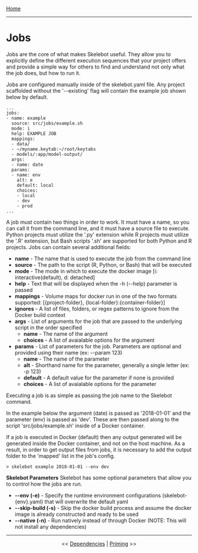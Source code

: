 [Home](index.md)

---

# Jobs

Jobs are the core of what makes Skelebot useful. They allow you to explicitly define the different execution sequences that your project offers and provide a simple way for others to find and understand not only what the job does, but how to run it.

Jobs are configured manually inside of the skelebot.yaml file. Any project scaffolded without the '--existing' flag will contain the example job shown below by default.

```
...
jobs:
- name: example
  source: src/jobs/example.sh
  mode: i
  help: EXAMPLE JOB
  mappings: 
  - data/
  - ~/myname.keytab:~/root/keytabs
  - models/:app/model-output/
  args:
  - name: date
  params:
  - name: env
    alt: e
    default: local
    choices:
    - local
    - dev
    - prod
...
```

A job must contain two things in order to work. It must have a name, so you can call it from the command line, and it must have a source file
to execute. Python projects must utilize the '.py' extension while R projects must utilize the '.R' extension, but Bash scripts '.sh' are supported for both Python and R projects. Jobs can contain several additional fields:

 - **name** - The name that is used to execute the job from the command line
 - **source** - The path to the script (R, Python, or Bash) that will be executed
 - **mode** - The mode in which to execute the docker image [i: interactive(default), d: detached]
 - **help** - Text that will be displayed when the -h (--help) parameter is passed
 - **mappings** - Volume maps for docker run in one of the two formats supported: [{project-folder}, {local-folder}:{container-folder}]
 - **ignores** - A list of files, folders, or regex patterns to ignore from the Docker build context
 - **args** - List of arguments for the job that are passed to the underlying script in the order specified
   - **name** - The name of the argument
   - **choices** - A list of avaialable options for the argument
 - **params** - List of parameters for the job. Parameters are optional and provided using their name (ex: --param 123)
   - **name** - The name of the parameter
   - **alt** - Shorthand name for the parameter, generally a single letter (ex: -p 123)
   - **default** - A default value for the parameter if none is provided
   - **choices** - A list of avaialable options for the parameter

Executing a job is as simple as passing the job name to the Skelebot command.

In the example below the argument (date) is passed as '2018-01-01' and the parameter (env) is passed as 'dev'. These are then passed along to the script 'src/jobs/example.sh' inside of a Docker container.

If a job is executed in Docker (default) then any output generated will be generated inside the Docker container, and not on the host machine. As a result, in order to get output files from jobs, it is necessary to add the output folder to the 'mapped' list in the job's config.

```
> skelebot example 2018-01-01 --env dev
```

**Skelebot Parameters**
Skelebot has some optional parameters that allow you to control how the jobs are run.

 - **--env (-e)** - Specify the runtime environment configurations (skelebot-{env}.yaml) that will overwrite the default yaml
 - **--skip-build (-s)** - Skip the docker build process and assume the docker image is already constructed and ready to be used
 - **--native (-n)** - Run natively instead of through Docker (NOTE: This will not install any dependencies)

---

<center><< <a href="dependencies.html">Dependencies</a>  |  <a href="priming.html">Priming</a> >></center>
